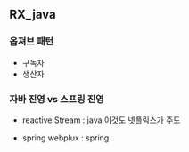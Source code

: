 ## RX_java

### 옵져브 패턴

- 구독자
- 생산자

### 자바 진영 vs 스프링 진영

- reactive Stream : java
이것도 넷플릭스가 주도

- spring webplux : spring

